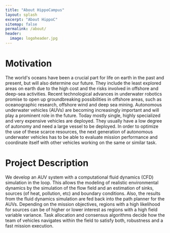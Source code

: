 ```yaml
---
title: "About HippoCampus"
layout: splash
excerpt: "About HippoC"
sitemap: false
permalink: /about/
header:
  image: logoheader.jpg
---
```

<h1>Motivation</h1>
The world's oceans have been a crucial part for life on earth in the past and present, but will also determine our future. They include the least explored areas on earth due to the high cost and the risks involved in offshore and deep-sea activities. Recent technological advances in underwater robotics promise to open up groundbreaking possibilities in offshore areas, such as oceanographic research, offshore wind and deep sea mining. Autonomous underwater vehicles (AUVs) are becoming increasingly important and will play a prominent role in the future. Today mostly single, highly specialized and very expensive vehicles are deployed. They usually have a low degree of autonomy and need a large vessel to be deployed. In order to optimize the use of these scarce resources, the next generation of autonomous underwater vehicles has to be able to evaluate mission performance and coordinate itself with other vehicles working on the same or similar task.

<h1>Project Description</h1>
We develop an AUV system with a computational fluid dynamics (CFD) simulation in the loop. This allows the modeling of realistic environmental dynamics by the simulation of the flow field and an estimation of sinks, sources (of heat, pollution, etc) and boundary conditions. Also, the results from the fluid dynamics simulation are fed back into the path planner for the AUVs. Depending on the mission objectives, regions with a high likelihood for sources can be of higher or lower interest as regions with a high field variable variance. Task allocation and consensus algorithms decide how the team of vehicles navigates within the field to satisfy both, robustness and a fast mission execution.

